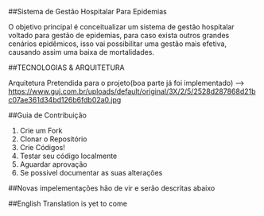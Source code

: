 ##Sistema de Gestão Hospitalar Para Epidemias

O objetivo principal é conceitualizar um sistema de gestão hospitalar voltado para gestão de epidemias, para caso exista outros grandes cenários epidêmicos, isso vai possibilitar uma gestão mais efetiva, causando assim uma baixa de mortalidades.

##TECNOLOGIAS & ARQUITETURA

Arquitetura Pretendida para o projeto(boa parte já foi implementado) --> https://www.guj.com.br/uploads/default/original/3X/2/5/2528d287868d21bc07ae361d34bd126b6fdb02a0.jpg

##Guia de Contribuição

1. Crie um Fork
2. Clonar o Repositório
3. Crie Códigos!
4. Testar seu código localmente
5. Aguardar aprovação
6. Se possivel documentar as suas alterações

##Novas impelementações hão de vir e serão descritas abaixo

##English Translation is yet to come
